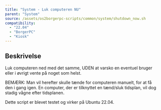 ```yaml
---
title: "System - Luk computeren NU"
parent: "System"
source: /assets/os2borgerpc-scripts/common/system/shutdown_now.sh
compatibility: 
  - "22.04"
  - "BorgerPC"
  - "Kiosk"
---
```


## Beskrivelse
Luk computeren ned med det samme, UDEN at varsko en eventuel bruger eller i øvrigt vente på noget som helst.

BEMÆRK: 
Man vil herefter skulle tænde for computeren manuelt, for at få den i gang igen. 
En computer, der er tilknyttet en tænd/sluk tidsplan, vil dog stadig vågne efter tidsplanen.

Dette script er blevet testet og virker på Ubuntu 22.04.